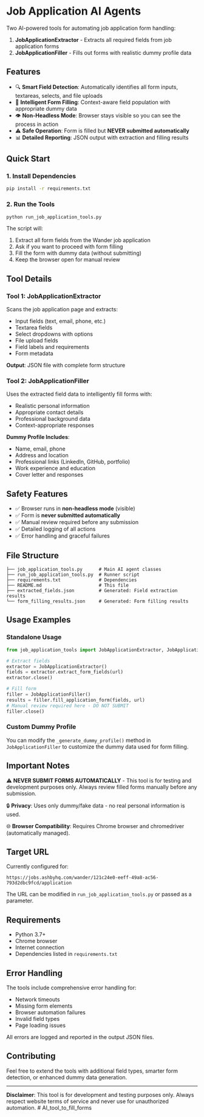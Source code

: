 # Job Application AI Agents

Two AI-powered tools for automating job application form handling:

1. **JobApplicationExtractor** - Extracts all required fields from job application forms
2. **JobApplicationFiller** - Fills out forms with realistic dummy profile data

## Features

- 🔍 **Smart Field Detection**: Automatically identifies all form inputs, textareas, selects, and file uploads
- 🤖 **Intelligent Form Filling**: Context-aware field population with appropriate dummy data
- 👁️ **Non-Headless Mode**: Browser stays visible so you can see the process in action
- ⚠️ **Safe Operation**: Form is filled but **NEVER submitted automatically**
- 📊 **Detailed Reporting**: JSON output with extraction and filling results

## Quick Start

### 1. Install Dependencies

```bash
pip install -r requirements.txt
```

### 2. Run the Tools

```bash
python run_job_application_tools.py
```

The script will:
1. Extract all form fields from the Wander job application
2. Ask if you want to proceed with form filling
3. Fill the form with dummy data (without submitting)
4. Keep the browser open for manual review

## Tool Details

### Tool 1: JobApplicationExtractor

Scans the job application page and extracts:
- Input fields (text, email, phone, etc.)
- Textarea fields
- Select dropdowns with options
- File upload fields
- Field labels and requirements
- Form metadata

**Output**: JSON file with complete form structure

### Tool 2: JobApplicationFiller

Uses the extracted field data to intelligently fill forms with:
- Realistic personal information
- Appropriate contact details
- Professional background data
- Context-appropriate responses

**Dummy Profile Includes**:
- Name, email, phone
- Address and location
- Professional links (LinkedIn, GitHub, portfolio)
- Work experience and education
- Cover letter and responses

## Safety Features

- ✅ Browser runs in **non-headless mode** (visible)
- ✅ Form is **never submitted automatically**
- ✅ Manual review required before any submission
- ✅ Detailed logging of all actions
- ✅ Error handling and graceful failures

## File Structure

```
├── job_application_tools.py      # Main AI agent classes
├── run_job_application_tools.py  # Runner script
├── requirements.txt              # Dependencies
├── README.md                     # This file
├── extracted_fields.json         # Generated: Field extraction results
└── form_filling_results.json     # Generated: Form filling results
```

## Usage Examples

### Standalone Usage

```python
from job_application_tools import JobApplicationExtractor, JobApplicationFiller

# Extract fields
extractor = JobApplicationExtractor()
fields = extractor.extract_form_fields(url)
extractor.close()

# Fill form
filler = JobApplicationFiller()
results = filler.fill_application_form(fields, url)
# Manual review required here - DO NOT SUBMIT
filler.close()
```

### Custom Dummy Profile

You can modify the `_generate_dummy_profile()` method in `JobApplicationFiller` to customize the dummy data used for form filling.

## Important Notes

⚠️ **NEVER SUBMIT FORMS AUTOMATICALLY** - This tool is for testing and development purposes only. Always review filled forms manually before any submission.

🔒 **Privacy**: Uses only dummy/fake data - no real personal information is used.

🌐 **Browser Compatibility**: Requires Chrome browser and chromedriver (automatically managed).

## Target URL

Currently configured for:
```
https://jobs.ashbyhq.com/wander/121c24e0-eeff-49a8-ac56-793d2dbc9fcd/application
```

The URL can be modified in `run_job_application_tools.py` or passed as a parameter.

## Requirements

- Python 3.7+
- Chrome browser
- Internet connection
- Dependencies listed in `requirements.txt`

## Error Handling

The tools include comprehensive error handling for:
- Network timeouts
- Missing form elements  
- Browser automation failures
- Invalid field types
- Page loading issues

All errors are logged and reported in the output JSON files.

## Contributing

Feel free to extend the tools with additional field types, smarter form detection, or enhanced dummy data generation.

---

**Disclaimer**: This tool is for development and testing purposes only. Always respect website terms of service and never use for unauthorized automation. # AI_tool_to_fill_forms
